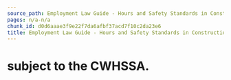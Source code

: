 ```yaml
---
source_path: Employment Law Guide - Hours and Safety Standards in Construction Contracts.md
pages: n/a-n/a
chunk_id: d0d6aaae3f9e22f7da6afbf37acd7f10c2da23e6
title: Employment Law Guide - Hours and Safety Standards in Construction Contracts
---
```

# subject to the CWHSSA.
